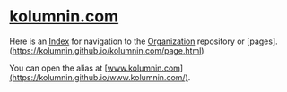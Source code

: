 # [kolumnin.com](https://github.com/kolumnin/kolumnin.com)

Here is an [Index](https://kolumnin.github.io/kolumnin.com)
for navigation to the
[Organization](https://github.com/kolumnin-com) repository or [pages].(https://kolumnin.github.io/kolumnin.com/page.html)

You can open the alias at [www.kolumnin.com](https://kolumnin.github.io/www.kolumnin.com/).
